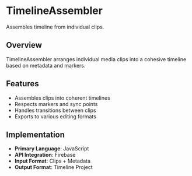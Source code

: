 # TimelineAssembler

Assembles timeline from individual clips.

## Overview

TimelineAssembler arranges individual media clips into a cohesive timeline based on metadata and markers.

## Features

- Assembles clips into coherent timelines
- Respects markers and sync points
- Handles transitions between clips
- Exports to various editing formats

## Implementation

- **Primary Language**: JavaScript
- **API Integration**: Firebase
- **Input Format**: Clips + Metadata
- **Output Format**: Timeline Project
